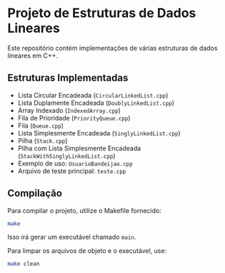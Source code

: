 # Projeto de Estruturas de Dados Lineares

Este repositório contém implementações de várias estruturas de dados lineares em C++.

## Estruturas Implementadas

* Lista Circular Encadeada (`CircularLinkedList.cpp`)
* Lista Duplamente Encadeada (`DoublyLinkedList.cpp`)
* Array Indexado (`IndexedArray.cpp`)
* Fila de Prioridade (`PriorityQueue.cpp`)
* Fila (`Queue.cpp`)
* Lista Simplesmente Encadeada (`SinglyLinkedList.cpp`)
* Pilha (`Stack.cpp`)
* Pilha com Lista Simplesmente Encadeada (`StackWithSinglyLinkedList.cpp`)
* Exemplo de uso: `UsuarioBandeijao.cpp`
* Arquivo de teste principal: `teste.cpp`

## Compilação

Para compilar o projeto, utilize o Makefile fornecido:

```bash
make
```

Isso irá gerar um executável chamado `main`.

Para limpar os arquivos de objeto e o executável, use:

```bash
make clean
```
